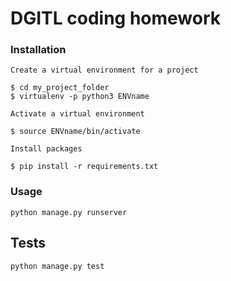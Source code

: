 DGITL coding homework
=====================

### Installation
	
	Create a virtual environment for a project

	$ cd my_project_folder
	$ virtualenv -p python3 ENVname

	Activate a virtual environment

	$ source ENVname/bin/activate

	Install packages

    $ pip install -r requirements.txt

### Usage
	
    python manage.py runserver

## Tests
	
	python manage.py test
